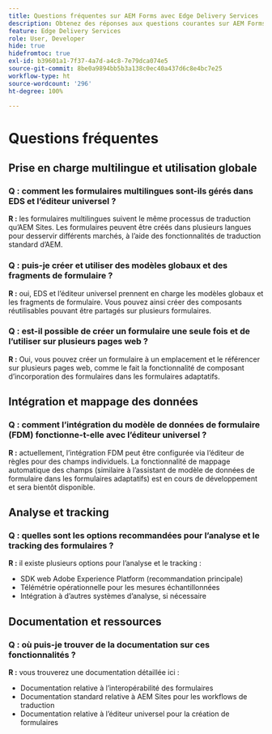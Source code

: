 ```yaml
---
title: Questions fréquentes sur AEM Forms avec Edge Delivery Services
description: Obtenez des réponses aux questions courantes sur AEM Forms avec Edge Delivery Services et l’éditeur universel. Découvrez les formulaires multilingues, les modèles globaux, les fragments de formulaire, les analyses et les fonctionnalités d’intégration de données.
feature: Edge Delivery Services
role: User, Developer
hide: true
hidefromtoc: true
exl-id: b39601a1-7f37-4a7d-a4c8-7e79dca074e5
source-git-commit: 8be0a9894bb5b3a138c0ec40a437d6c8e4bc7e25
workflow-type: ht
source-wordcount: '296'
ht-degree: 100%

---
```


# Questions fréquentes


## Prise en charge multilingue et utilisation globale

### Q : comment les formulaires multilingues sont-ils gérés dans EDS et l’éditeur universel ?

**R :** les formulaires multilingues suivent le même processus de traduction qu’AEM Sites. Les formulaires peuvent être créés dans plusieurs langues pour desservir différents marchés, à l’aide des fonctionnalités de traduction standard d’AEM.

### Q : puis-je créer et utiliser des modèles globaux et des fragments de formulaire ?

**R :** oui, EDS et l’éditeur universel prennent en charge les modèles globaux et les fragments de formulaire. Vous pouvez ainsi créer des composants réutilisables pouvant être partagés sur plusieurs formulaires.

### Q : est-il possible de créer un formulaire une seule fois et de l’utiliser sur plusieurs pages web ?

**R :** Oui, vous pouvez créer un formulaire à un emplacement et le référencer sur plusieurs pages web, comme le fait la fonctionnalité de composant d’incorporation des formulaires dans les formulaires adaptatifs.

## Intégration et mappage des données

### Q : comment l’intégration du modèle de données de formulaire (FDM) fonctionne-t-elle avec l’éditeur universel ?

**R :** actuellement, l’intégration FDM peut être configurée via l’éditeur de règles pour des champs individuels. La fonctionnalité de mappage automatique des champs (similaire à l’assistant de modèle de données de formulaire dans les formulaires adaptatifs) est en cours de développement et sera bientôt disponible.

## Analyse et tracking

### Q : quelles sont les options recommandées pour l’analyse et le tracking des formulaires ?

**R :** il existe plusieurs options pour l’analyse et le tracking :

- SDK web Adobe Experience Platform (recommandation principale)
- Télémétrie opérationnelle pour les mesures échantillonnées
- Intégration à d’autres systèmes d’analyse, si nécessaire

## Documentation et ressources

### Q : où puis-je trouver de la documentation sur ces fonctionnalités ?

**R :** vous trouverez une documentation détaillée ici :

- Documentation relative à l’interopérabilité des formulaires
- Documentation standard relative à AEM Sites pour les workflows de traduction
- Documentation relative à l’éditeur universel pour la création de formulaires
